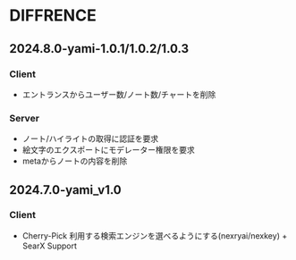 # DIFFRENCE

## 2024.8.0-yami-1.0.1/1.0.2/1.0.3
### Client
* エントランスからユーザー数/ノート数/チャートを削除

### Server
* ノート/ハイライトの取得に認証を要求
* 絵文字のエクスポートにモデレーター権限を要求
* metaからノートの内容を削除

## 2024.7.0-yami_v1.0
### Client
* Cherry-Pick 利用する検索エンジンを選べるようにする(nexryai/nexkey) + SearX Support
